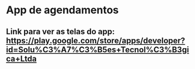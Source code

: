 # App de agendamentos

## Link para ver as telas do app: https://play.google.com/store/apps/developer?id=Solu%C3%A7%C3%B5es+Tecnol%C3%B3gica+Ltda
